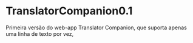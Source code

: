 # TranslatorCompanion0.1
Primeira versão do web-app Translator Companion, que suporta apenas uma linha de texto por vez,
